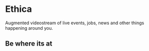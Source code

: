 # Ethica
Augmented videostream of live events, jobs, news and other things happening around you. 
## Be where its at
